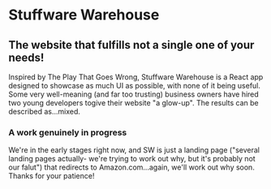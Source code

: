 # Stuffware Warehouse

## The website that fulfills not a single one of your needs!

Inspired by The Play That Goes Wrong, Stuffware Warehouse is a React app designed to showcase as much UI as possible, with none of it being useful.\
Some very well-meaning (and far too trusting) business owners have hired two young developers togive their website "a glow-up". The results can be described as...mixed.

### A work genuinely in progress

We're in the early stages right now, and SW is just a landing page ("several landing pages actually- we're trying to work out why, but it's probably not our falut") that redirects to Amazon.com...again, we'll work out why soon. Thanks for your patience!